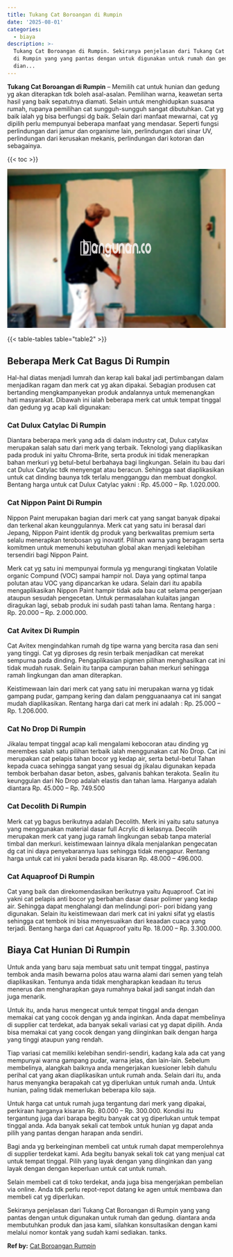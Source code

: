 ```yaml
---
title: Tukang Cat Boroangan di Rumpin
date: '2025-08-01'
categories:
  - biaya
description: >-
  Tukang Cat Boroangan di Rumpin. Sekiranya penjelasan dari Tukang Cat Boroangan
  di Rumpin yang yang pantas dengan untuk digunakan untuk rumah dan gedung.
  dian...
---
```


**Tukang Cat Boroangan di Rumpin** – Memilih cat untuk hunian dan gedung yg akan diterapkan tdk boleh asal-asalan. Pemilihan warna, keawetan serta hasil yang baik sepatutnya diamati. Selain untuk menghidupkan suasana rumah, rupanya pemilihan cat sungguh-sungguh sangat dibutuhkan. Cat yg baik ialah yg bisa berfungsi dg baik. Selain dari manfaat mewarnai, cat yg dipilih perlu mempunyai beberapa manfaat yang mendasar. Seperti fungsi perlindungan dari jamur dan organisme lain, perlindungan dari sinar UV, perlindungan dari kerusakan mekanis, perlindungan dari kotoran dan sebagainya.

{{< toc >}}

![Tukang Cat Boroangan di Rumpin](/images/jasa-cat-murah22.png)

{{< table-tables table="table2" >}}

## Beberapa Merk Cat Bagus Di Rumpin

Hal-hal diatas menjadi lumrah dan kerap kali bakal jadi pertimbangan dalam menjadikan ragam dan merk cat yg akan dipakai. Sebagian produsen cat bertanding mengkampanyekan produk andalannya untuk memenangkan hati masyarakat. Dibawah ini ialah beberapa merk cat untuk tempat tinggal dan gedung yg acap kali digunakan:

### Cat Dulux Catylac Di Rumpin

Diantara beberapa merk yang ada di dalam industry cat, Dulux catylax merupakan salah satu dari merk yang terbaik. Teknologi yang diaplikasikan pada produk ini yaitu Chroma-Brite, serta produk ini tidak menerapkan bahan merkuri yg betul-betul berbahaya bagi lingkungan. Selain itu bau dari cat Dulux Catylac tdk menyengat atau beracun. Sehingga saat diaplikasikan untuk cat dinding baunya tdk terlalu mengganggu dan membuat dongkol. Bentang harga untuk cat Dulux Catylac yakni : Rp. 45.000 – Rp. 1.020.000.

### Cat Nippon Paint Di Rumpin

Nippon Paint merupakan bagian dari merk cat yang sangat banyak dipakai dan terkenal akan keunggulannya. Merk cat yang satu ini berasal dari Jepang, Nippon Paint identik dg produk yang berkwalitas premium serta selalu menerapkan terobosan yg inovatif. Pilihan warna yang beragam serta komitmen untuk memenuhi kebutuhan global akan menjadi kelebihan tersendiri bagi Nippon Paint.

Merk cat yg satu ini mempunyai formula yg mengurangi tingkatan Volatile organic Compund (VOC) sampai hampir nol. Daya yang optimal tanpa polutan atau VOC yang dipancarkan ke udara. Selain dari itu apabila mengaplikasikan Nippon Paint hampir tidak ada bau cat selama pengerjaan ataupun sesudah pengecetan. Untuk permasalahan kulaitas jangan diragukan lagi, sebab produk ini sudah pasti tahan lama. Rentang harga : Rp. 20.000 – Rp. 2.000.000.

### Cat Avitex Di Rumpin

Cat Avitex mengindahkan rumah dg tipe warna yang bercita rasa dan seni yang tinggi. Cat yg diproses dg resin terbaik menjadikan cat merekat sempurna pada dinding. Pengaplikasian pigmen pilihan menghasilkan cat ini tidak mudah rusak. Selain itu tanpa campuran bahan merkuri sehingga ramah lingkungan dan aman diterapkan.

Keistimewaan lain dari merk cat yang satu ini merupakan warna yg tidak gampang pudar, gampang kering dan dalam pengguanaanya cat ini sangat mudah diaplikasikan. Rentang harga dari cat merk ini adalah : Rp. 25.000 – Rp. 1.206.000.

### Cat No Drop Di Rumpin

Jikalau tempat tinggal acap kali mengalami kebocoran atau dinding yg merembes salah satu pilihan terbaik ialah menggunakan cat No Drop. Cat ini merupakan cat pelapis tahan bocor yg kedap air, serta betul-betul Tahan kepada cuaca sehingga sangat yang sesuai dg jikalau digunakan kepada tembok berbahan dasar beton, asbes, galvanis bahkan terakota. Sealin itu keunggulan dari No Drop adalah elastis dan tahan lama. Harganya adalah diantara Rp. 45.000 – Rp. 749.500

### Cat Decolith Di Rumpin

Merk cat yg bagus berikutnya adalah Decolith. Merk ini yaitu satu satunya yang menggunakan material dasar full Acrylic di kelasnya. Decolih merupakan merk cat yang juga ramah lingkungan sebab tanpa material timbal dan merkuri. keistimewaan lainnya dikala menjalankan pengecatan dg cat ini daya penyebarannya luas sehingga tidak mengapur. Rentang harga untuk cat ini yakni berada pada kisaran Rp. 48.000 – 496.000.

### Cat Aquaproof Di Rumpin

Cat yang baik dan direkomendasikan berikutnya yaitu Aquaproof. Cat ini yakni cat pelapis anti bocor yg berbahan dasar dasar polimer yang kedap air. Sehingga dapat menghalangi dan melindungi pori- pori bidang yang digunakan. Selain itu keistimewaan dari merk cat ini yakni sifat yg elastis sehingga cat tembok ini bisa menyesuaikan dari keaadan cuaca yang terjadi. Bentang harga dari cat Aquaproof yaitu Rp. 18.000 – Rp. 3.300.000.

## Biaya Cat Hunian Di Rumpin

Untuk anda yang baru saja membuat satu unit tempat tinggal, pastinya tembok anda masih bewarna polos atau warna alami dari semen yang telah diaplikasikan. Tentunya anda tidak mengharapkan keadaan itu terus menerus dan mengharapkan gaya rumahnya bakal jadi sangat indah dan juga menarik.

Untuk itu, anda harus mengecat untuk tempat tinggal anda dengan memakai cat yang cocok dengan yg anda inginkan. Anda dapat membelinya di supplier cat terdekat, ada banyak sekali variasi cat yg dapat dipilih. Anda bisa memakai cat yang cocok dengan yang diinginkan baik dengan harga yang tinggi ataupun yang rendah.

Tiap variasi cat memiliki kelebihan sendiri-sendiri, kadang kala ada cat yang mempunyai warna gampang pudar, warna jelas, dan lain-lain. Sebelum membelinya, alangkah baiknya anda mengerjakan kuesioner lebih dahulu perihal cat yang akan diaplikasikan untuk rumah anda. Selain dari itu, anda harus menyangka berapakah cat yg diperlukan untuk rumah anda. Untuk hunian, paling tidak memerlukan beberapa kilo saja.

Untuk harga cat untuk rumah juga tergantung dari merk yang dipakai, perkiraan harganya kisaran Rp. 80.000 – Rp. 300.000. Kondisi itu tergantung juga dari barapa begitu banyak cat yg diperlukan untuk tempat tinggal anda. Ada banyak sekali cat tembok untuk hunian yg dapat anda pilih yang pantas dengan harapan anda sendiri.

Bagi anda yg berkeinginan membeli cat untuk rumah dapat memperolehnya di supplier terdekat kami. Ada begitu banyak sekali tok cat yang menjual cat untuk tempat tinggal. Pilih yang layak dengan yang diinginkan dan yang layak dengan dengan keperluan untuk cat untuk rumah.

Selain membeli cat di toko terdekat, anda juga bisa mengerjakan pembelian via online. Anda tdk perlu repot-repot datang ke agen untuk membawa dan membeli cat yg diperlukan.

Sekiranya penjelasan dari Tukang Cat Boroangan di Rumpin yang yang pantas dengan untuk digunakan untuk rumah dan gedung. diantara anda membutuhkan produk dan jasa kami, silahkan konsultasikan dengan kami melalui nomor kontak yang sudah kami sediakan. tanks.

**Ref by:** [Cat Boroangan Rumpin](https://id.wikipedia.org/wiki/Cat)
